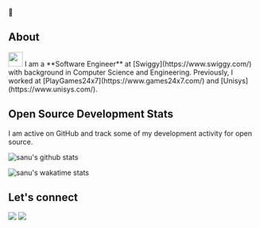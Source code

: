 👋
## About
<img src="https://github.com/TheDudeThatCode/TheDudeThatCode/blob/master/Assets/Hi.gif" width="29px">
I am a **Software Engineer** at [Swiggy](https://www.swiggy.com/) with background in Computer Science and Engineering. Previously, I worked at [PlayGames24x7](https://www.games24x7.com/) and [Unisys](https://www.unisys.com/).


## Open Source Development Stats
I am active on GitHub and track some of my development activity for open source.

![sanu's github stats](https://github-readme-stats.vercel.app/api?username=sanusatyadarshi&show_icons=true&&theme=nord&hide_border=true&count_private=true&hide=issues&custom_title=GitHub%20Stats)

![sanu's wakatime stats](https://github-readme-stats.vercel.app/api/wakatime?username=sanusatyadarshi&theme=nord&hide_border=true&custom_title=Most%20Used%20Languages)


## Let's connect

[![](https://img.shields.io/badge/GitHub-%2312100E.svg?&style=for-the-badge&logo=Github&logoColor=white)](https://github.com/sanusatyadarshi)
[![](https://img.shields.io/badge/linkedin-%230077B5.svg?&style=for-the-badge&logo=linkedin&logoColor=white)](https://www.linkedin.com/in/sanusatyadarshi)

<!--
**sanusatyadarshi/sanusatyadarshi** is a ✨ _special_ ✨ repository because its `README.md` (this file) appears on your GitHub profile.

Here are some ideas to get you started:

- 🔭 I’m currently working on ...
- 🌱 I’m currently learning ...
- 👯 I’m looking to collaborate on ...
- 🤔 I’m looking for help with ...
- 💬 Ask me about ...
- 📫 How to reach me: ...
- 😄 Pronouns: ...
- ⚡ Fun fact: ...
-->
